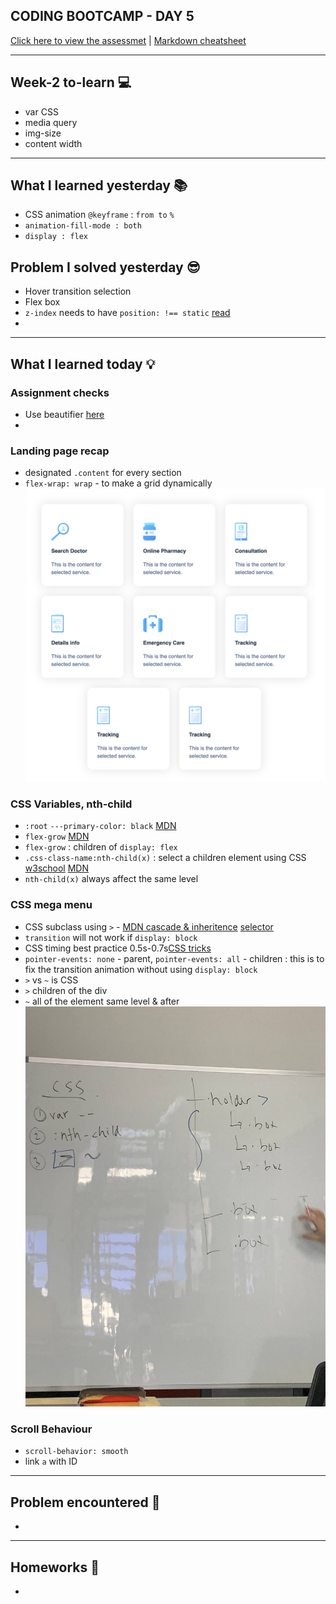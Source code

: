 ## CODING BOOTCAMP - DAY 5
[Click here to view the assessmet](https://zahinz.github.io/SET-Day-5) | [Markdown cheatsheet](https://www.markdownguide.org/cheat-sheet/)

---

## Week-2 to-learn 💻
* var CSS
* media query
* img-size
* content width
---

## What I learned yesterday 📚
* CSS animation `@keyframe` : `from to` `%`
* `animation-fill-mode : both`
* `display : flex`

## Problem I solved yesterday 😎
* Hover transition selection
* Flex box
* `z-index` needs to have `position: !== static` [read](https://stackoverflow.com/questions/9191803/why-does-z-index-not-work)
* 

---

## What I learned today 💡
### Assignment checks
* Use beautifier [here](https://beautifier.io/)
* 

### Landing page recap
* designated `.content` for every section
* `flex-wrap: wrap` - to make a grid dynamically
![flex wrap image](assets-readme/1.png)

### CSS Variables, nth-child
* `:root` `---primary-color: black` [MDN](https://developer.mozilla.org/en-US/docs/Web/CSS/Using_CSS_custom_properties)
* `flex-grow` [MDN](https://developer.mozilla.org/en-US/docs/Web/CSS/flex-grow)
* `flex-grow` : children of `display: flex`
* `.css-class-name:nth-child(x)` : select a children element using CSS [w3school](https://www.w3schools.com/cssref/sel_nth-child.asp) [MDN](https://developer.mozilla.org/en-US/docs/Web/CSS/:nth-child)
* `nth-child(x)` always affect the same level

### CSS mega menu
* CSS subclass using `>` - [MDN cascade & inheritence](https://developer.mozilla.org/en-US/docs/Learn/CSS/Building_blocks/Cascade_and_inheritance) [selector](https://developer.mozilla.org/en-US/docs/Web/CSS/CSS_Selectors)
*  `transition` will not work if `display: block`
* CSS timing best practice 0.5s-0.7s[CSS tricks]()
* `pointer-events: none` - parent, `pointer-events: all` - children : this is to fix the transition animation without using `display: block`
* `>` vs `~` is CSS
* `>` children of the div 
* `~` all of the element same level & after
![Jam's notes](assets-readme/2.jpg)

### Scroll Behaviour
* `scroll-behavior: smooth`
* link `a` with ID

---

## Problem encountered 🧐
*

---

## Homeworks 📝
*


